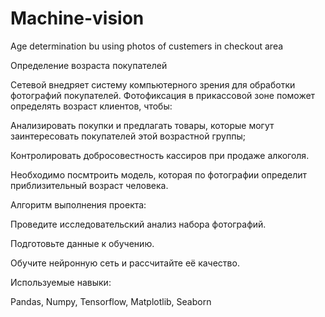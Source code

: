 # Machine-vision
Age determination bu using photos of custemers in checkout area

Определение возраста покупателей
 
Сетевой  внедряет систему компьютерного зрения для обработки фотографий покупателей. Фотофиксация в прикассовой зоне поможет определять возраст клиентов, чтобы:

Анализировать покупки и предлагать товары, которые могут заинтересовать покупателей этой возрастной группы;

Контролировать добросовестность кассиров при продаже алкоголя.

Необходимо посмтроить модель, которая по фотографии определит приблизительный возраст человека. 

Алгоритм выполнения проекта:

Проведите исследовательский анализ набора фотографий.

Подготовьте данные к обучению.

Обучите нейронную сеть и рассчитайте её качество.


Используемые навыки:

Pandas, Numpy, Tensorflow, Matplotlib, Seaborn
